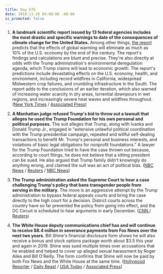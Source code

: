 ```yaml
---
title: Day 676
date: 2018-11-26 04:00:00 -08:00
is_promoted: false
---
```


1. **A landmark scientific report issued by 13 federal agencies includes the most drastic and specific warnings to date of the consequences of climate change for the United States.** Among other things, [the report](https://nca2018.globalchange.gov/) predicts that the effects of global warming will eliminate as much as 10%  of the U.S. economy by the end of the century. The report's findings and calculations are blunt and precise. They're also directly at odds with the Trump administration's environmental deregulation agenda, which Trump claims will lead to economic growth. The report's predictions include devastating effects on the U.S. economy, health, and environment, including record wildfires in California, widespread Midwestern crop failures, and crumbling infrastructure in the South. The report adds to the conclusions of an earlier iteration, which also warned of increasing water scarcity in dry areas, torrential downpours in wet regions, and increasingly severe heat waves and wildfires throughout. ([New York Times](https://www.nytimes.com/2018/11/23/climate/us-climate-report.html) / [Associated Press](https://apnews.com/f9732784135c4f4a8963daff79e2583e))

2. **A Manhattan judge refused Trump's bid to throw out a lawsuit that alleges he used the Trump Foundation for his own personal and political purposes.** The suit alleges that Trump, along with Ivanka and Donald Trump Jr., engaged in "extensive unlawful political coordination with the Trump presidential campaign, repeated and willful self-dealing transactions to benefit Mr. Trump's personal and business interests, and violations of basic legal obligations for nonprofit foundations." A lawyer for the Trump Foundation tried to have the case thrown out because, according to court filings, he does not believe that a sitting president can be sued. He also argued that Trump family didn't knowingly do anything wrong, and claimed the suit was an act of political bias. ([NBC News](https://www.nbcnews.com/politics/politics-news/judge-allows-lawsuit-against-trump-foundation-proceed-rejects-trump-claim-n939526) / [Reuters](https://www.reuters.com/article/us-usa-trump-trump-foundation-idUSKCN1NS26Z) / [NBC News](https://www.cnbc.com/2018/11/23/new-york-state-judge-rejects-trump-claim-that-he-cant-be-sued-because-hes-president.html))

3. **The Trump administration asked the Supreme Court to hear a case challenging Trump's policy that bans transgender people from serving in the military.** The move is an aggressive attempt by the Trump administration to bypass federal appeals courts and bring the case directly to the high court for a decision. District courts across the country have so far prevented the policy from going into effect, and the DC Circuit is scheduled to hear arguments in early December. ([CNN ](https://www.cnn.com/2018/11/23/politics/military-transgender-ban-supreme-court/index.html)/ [Reuters](https://www.reuters.com/article/us-usa-court-transgender-idUSKCN1NS292))

4. **The White House deputy communications chief has and will continue to receive $8.4 million in severance payments from Fox News over the next two years.** Bill Shine's financial disclosure form shows he will also receive a bonus and stock options package worth about $3.5 this year and again in 2019. Shine was sued multiple times over accusations that he enabled and helped to cover up alleged sexual harassment by Roger Ailes and Bill O'Reilly. The form confirms that Shine will now be paid by both Fox News and the White House at the same time. ([Hollywood Reporter](https://www.hollywoodreporter.com/news/bill-shines-fox-news-severance-package-revealed-1163664) / [Daily Beast](https://www.thedailybeast.com/report-bill-shine-to-get-paid-by-fox-news-and-white-house-simultaneously) / [USA Today](https://www.usatoday.com/story/news/politics/2018/11/23/bill-shine-got-15-million-fox-news-payout-before-taking-white-house-job/2093875002/) / [Associated Press](https://www.apnews.com/c5981a3fe4e044a59da3ca70d2bd2873))